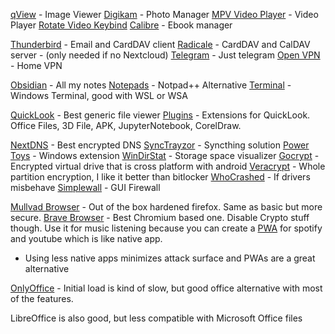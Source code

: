 [qView](https://github.com/jurplel/qView) - Image Viewer 
[Digikam](https://www.digikam.org/) - Photo Manager
[MPV Video Player](https://mpv.io/) - Video Player [Rotate Video Keybind](https://askubuntu.com/questions/1212733/rotate-video-by-a-keyboard-shortcut-in-mpv)
[Calibre](https://calibre-ebook.com/) - Ebook manager

[Thunderbird](https://www.thunderbird.net/en-US/) - Email and CardDAV client
[Radicale](https://github.com/39aldo39/Radicale-DecSync) - CardDAV and CalDAV server - (only needed if no Nextcloud)
[Telegram](https://telegram.org/) - Just telegram
[Open VPN](https://openvpn.net/) - Home VPN

[Obsidian](https://obsidian.md/) - All my notes
[Notepads](https://github.com/0x7c13/Notepads) - Notpad++ Alternative
[Terminal](https://github.com/microsoft/terminal) - Windows Terminal, good with WSL or WSA

[QuickLook](https://github.com/QL-Win/QuickLook) - Best generic file viewer
[Plugins](https://github.com/QL-Win/QuickLook/wiki/Available-Plugins) - Extensions for QuickLook. Office Files, 3D File, APK, JupyterNotebook, CorelDraw.

[NextDNS](https://nextdns.io/) - Best encrypted DNS
[SyncTrayzor](https://github.com/canton7/SyncTrayzor) - Syncthing solution
[Power Toys](https://github.com/microsoft/PowerToys) - Windows extension
[WinDirStat](https://windirstat.net/) - Storage space visualizer
[Gocrypt](https://nuetzlich.net/gocryptfs/) - Encrypted virtual drive that is cross platform with android
[Veracrypt](https://www.veracrypt.fr/en/Home.html) - Whole partition encryption, I like it better than bitlocker
[WhoCrashed](https://www.resplendence.com/whocrashed) - If drivers misbehave
[Simplewall](https://github.com/henrypp/simplewall) - GUI Firewall

[Mullvad Browser](https://github.com/mullvad/mullvad-browser) - Out of the box hardened firefox. Same as basic but more secure.
[Brave Browser](https://brave.com/) - Best Chromium based one. Disable Crypto stuff though. Use it for music listening because you can create a [PWA](https://www.friedrichkurz.me/blog/2022/08/21/pwa-with-brave/) for spotify and youtube which is like native app.
- Using less native apps minimizes attack surface and PWAs are a great alternative

[OnlyOffice](https://www.onlyoffice.com/) - Initial load is kind of slow, but good office alternative with most of the features.

LibreOffice is also good, but less compatible with Microsoft Office files
